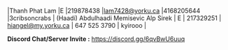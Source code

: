 |Thanh Phat Lam |E |219878438 |lam7428@yorku.ca |4168205644 |3cribsoncrabs |
(Haadi) Abdulhaadi Memisevic
Alp Sirek | E | 217329251 | hiangel@my.yorku.ca | 647 525 3790 | kyirooo |



**Discord Chat/Server Invite :** https://discord.gg/6qvBwU6uuq
 
